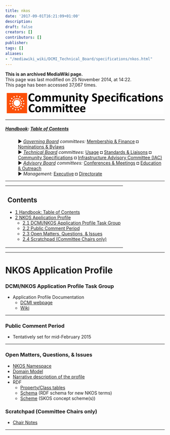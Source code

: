```yaml
---
title: nkos
date: '2017-09-01T16:21:09+01:00'
description: 
draft: false
creators: []
contributors: []
publisher: 
tags: []
aliases:
- "/mediawiki_wiki/DCMI_Technical_Board/specifications/nkos.html"
---
```


 **This is an archived MediaWiki page.**  
This page was last modified on 25 November 2014, at 14:22.  
This page has been accessed 37,067 times.

[<img alt="Community Specifications Committee logo" src="/mediawiki_wiki/images/Specifications_logo.png" width="500" height="70">](/mediawiki_wiki/images/Specifications_logo.png "Community Specifications Committee logo")

* * *

##### [Handbook](/mediawiki_wiki/DCMI_Handbook "DCMI Handbook"): [Table of Contents](/mediawiki_wiki/DCMI_Handbook/ "DCMI Handbook") 
<dl>
<dd> ► <i><a href="/mediawiki_wiki/DCMI_Governing_Board.md" title="DCMI Governing Board">Governing Board</a> committees:</i> <a href="/mediawiki_wiki/DCMI_Governing_Board/finance.md" title="DCMI Governing Board/finance">Membership &amp; Finance</a> ◘ <a href="/mediawiki_wiki/DCMI_Governing_Board/nominations.md" title="DCMI Governing Board/nominations">Nominations &amp; Bylaws</a> 
</dd>
<dd> ► <i><a href="/mediawiki_wiki/DCMI_Technical_Board.md" title="DCMI Technical Board">Technical Board</a> committees:</i> <a href="/mediawiki_wiki/DCMI_Technical_Board/usage.md" title="DCMI Technical Board/usage">Usage</a> ◘ <a href="/mediawiki_wiki/DCMI_Technical_Board/standards.md" title="DCMI Technical Board/standards">Standards &amp; Liaisons</a> ◘ <a href="/mediawiki_wiki/DCMI_Technical_Board/specifications.md" title="DCMI Technical Board/specifications">Community Specifications</a> ◘ <a href="/mediawiki_wiki/DCMI_Technical_Board/infrastructure.md" title="DCMI Technical Board/infrastructure">Infrastructure Advisory Committee (IAC)</a>
</dd>
<dd> ► <i><a href="/mediawiki_wiki/DCMI_Advisory_Board.md" title="DCMI Advisory Board">Advisory Board</a> committees:</i> <a href="/mediawiki_wiki/DCMI_Advisory_Board/meetings.md" title="DCMI Advisory Board/meetings">Conferences &amp; Meetings</a> ◘ <a href="/mediawiki_wiki/DCMI_Advisory_Board/documentation.md" title="DCMI Advisory Board/documentation">Education &amp; Outreach</a>
</dd>
<dd> ► <i>Management:</i> <a href="/mediawiki_wiki/Exec_Committee.md" title="Exec Committee">Executive</a> ◘ <a href="/mediawiki_wiki/Exec_Committee/directorate.md" title="Exec Committee/directorate">Directorate</a>
</dd>
</dl>

* * *

<table id="toc" class="toc">
  <tr>
    <td>
      <div id="toctitle">
        <h2>Contents</h2>
      </div>
      <ul>
        <li class="toclevel-1"><a href="#Handbook:_Table_of_Contents"><span class="tocnumber">1</span> <span class="toctext">Handbook: Table of Contents</span></a></li>
        <li class="toclevel-1 tocsection-1">
          <a href="#NKOS_Application_Profile"><span class="tocnumber">2</span> <span class="toctext">NKOS Application Profile</span></a>
          <ul>
            <li class="toclevel-2 tocsection-2"><a href="#DCMI.2FNKOS_Application_Profile_Task_Group"><span class="tocnumber">2.1</span> <span class="toctext">DCMI/NKOS Application Profile Task Group</span></a></li>
            <li class="toclevel-2 tocsection-3"><a href="#Public_Comment_Period"><span class="tocnumber">2.2</span> <span class="toctext">Public Comment Period</span></a></li>
            <li class="toclevel-2 tocsection-4"><a href="#Open_Matters.2C_Questions.2C_.26_Issues"><span class="tocnumber">2.3</span> <span class="toctext">Open Matters, Questions, &amp; Issues</span></a></li>
            <li class="toclevel-2 tocsection-5"><a href="#Scratchpad_.28Committee_Chairs_only.29"><span class="tocnumber">2.4</span> <span class="toctext">Scratchpad (Committee Chairs only)</span></a></li>
          </ul>
        </li>
      </ul>
    </td>
  </tr>
</table>


* * *

# NKOS Application Profile 

### DCMI/NKOS Application Profile Task Group 

- Application Profile Documentation
  - [DCMI webpage](http://dublincore.org/groups/nkos/)
  - [Wiki](/mediawiki_wiki/DCMI_NKOS_Task_Group "DCMI NKOS Task Group")

* * *

### Public Comment Period 

- Tentatively set for mid-February 2015

* * *

### Open Matters, Questions, & Issues 

- [NKOS Namespace](/mediawiki_wiki/Nkos/apNameSpace "Nkos/apNameSpace")
- [Domain Model](/mediawiki_wiki/Nkos/apDomainModel "Nkos/apDomainModel")
- [Narrative description of the profile](/mediawiki_wiki/Nkos/apNarrative "Nkos/apNarrative")
- RDF
  - [Property/Class tables](/mediawiki_wiki/Nkos/apTermTables "Nkos/apTermTables")
  - [Schema](/mediawiki_wiki/Nkos/apSchema "Nkos/apSchema") (RDF schema for new NKOS terms)
  - [Scheme](/mediawiki_wiki/Nkos/apSKOS "Nkos/apSKOS") (SKOS concept scheme(s))

### Scratchpad (Committee Chairs only) 

- [Chair Notes](/index.php?title=DCMI_Technical_Board/specifications/scratchpad/nkos&action=edit&redlink=1 "DCMI Technical Board/specifications/scratchpad/nkos (page does not exist)")

* * *

